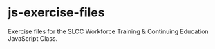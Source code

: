 # js-exercise-files
 Exercise files for the SLCC Workforce Training & Continuing Education JavaScript Class.
